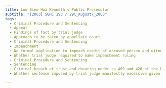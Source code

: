 ```yaml
---
title: Low Siew Hwa Kenneth v Public Prosecutor 
subtitle: "[2003] SGHC 193 / 29\_August\_2003"
tags:
  - Criminal Procedure and Sentencing
  - Appeal
  - Findings of fact by trial judge
  - Approach to be taken by appellate court
  - Criminal Procedure and Sentencing
  - Impeachment
  - No formal application to impeach credit of accused person and witness
  - Whether trial judge required to make impeachment ruling
  - Criminal Procedure and Sentencing
  - Sentencing
  - Criminal breach of trust and cheating under ss 409 and 420 of the Penal Code (Cap 224, 1985 Rev Ed)
  - Whether sentence imposed by trial judge manifestly excessive given accused\'s position of high trust and responsibility

---
```


